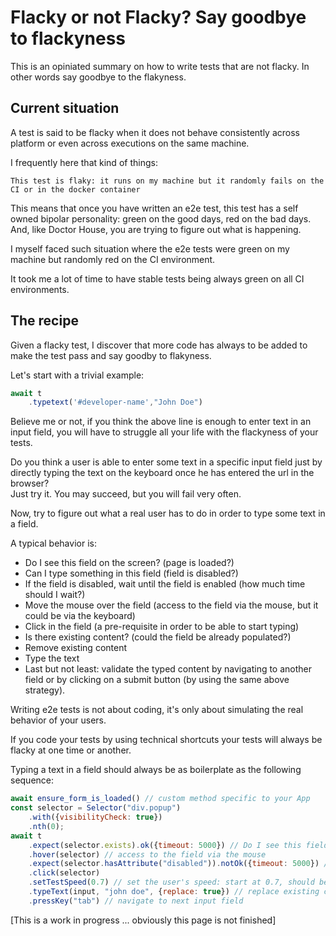# Flacky or not Flacky? Say goodbye to flackyness

This is an opiniated summary on how to write tests that are not flacky.
In other words say goodbye to the flakyness.

## Current situation

A test is said to be flacky when it does not behave consistently across platform or even across executions on the same machine.

I frequently here that kind of things:

```text
This test is flaky: it runs on my machine but it randomly fails on the CI or in the docker container 
```

This means that once you have written an e2e test, this test has a self owned bipolar personality: green on the good days, red on the bad days. And, like Doctor House, you are trying to figure out what is happening.

I myself faced such situation where the e2e tests were green on my machine but randomly red on the CI environment.

It took me a lot of time to have stable tests being always green on all CI environments.


## The recipe

Given a flacky test, I discover that more code has always to be added to make the test pass and say goodby to flakyness.

Let's start with a trivial example:

```js
await t
    .typetext('#developer-name',"John Doe")
```

Believe me or not, if you think the above line is enough to enter text in an input field, you will have to struggle all your life with the flackyness of your tests.

Do you think a user is able to enter some text in a specific input field just by directly typing the text on the keyboard once he has entered the url in the browser?   
Just try it. You may succeed, but you will fail very often.

Now, try to figure out what a real user has to do in order to type some text in a field. 

A typical behavior is:

* Do I see this field on the screen? (page is loaded?)
* Can I type something in this field (field is disabled?)
* If the field is disabled, wait until the field is enabled (how much time should I wait?)
* Move the mouse over the field (access to the field via the mouse, but it could be via the keyboard)
* Click in the field (a pre-requisite in order to be able to start typing)
* Is there existing content? (could the field be already populated?)
* Remove existing content
* Type the text
* Last but not least: validate the typed content by navigating to another field or by clicking on a submit button (by using the same above strategy).

Writing e2e tests is not about coding, it's only about simulating the real behavior of your users. 

If you code your tests by using technical shortcuts your tests will always be flacky at one time or another. 

Typing a text in a field should always be as boilerplate as the following sequence:

```js
await ensure_form_is_loaded() // custom method specific to your App
const selector = Selector("div.popup")
    .with({visibilityCheck: true})
    .nth(0);
await t
    .expect(selector.exists).ok({timeout: 5000}) // Do I see this field on the screen?
    .hover(selector) // access to the field via the mouse
    .expect(selector.hasAttribute("disabled")).notOk({timeout: 5000}) // ensure the field is enabled
    .click(selector)
    .setTestSpeed(0.7) // set the user's speed: start at 0.7, should be 1 on well coded page
    .typeText(input, "john doe", {replace: true}) // replace existing content if any
    .pressKey("tab") // navigate to next input field
```




[This is a work in progress ... obviously this page is not finished]